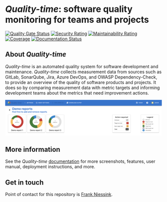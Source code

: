 # *Quality-time*: software quality monitoring for teams and projects

[![Quality Gate Status](https://sonarcloud.io/api/project_badges/measure?project=nl.ictu%3Aquality-time&metric=alert_status)](https://sonarcloud.io/dashboard?id=nl.ictu%3Aquality-time)
[![Security Rating](https://sonarcloud.io/api/project_badges/measure?project=nl.ictu%3Aquality-time&metric=security_rating)](https://sonarcloud.io/dashboard?id=nl.ictu%3Aquality-time)
[![Maintainability Rating](https://sonarcloud.io/api/project_badges/measure?project=nl.ictu%3Aquality-time&metric=sqale_rating)](https://sonarcloud.io/dashboard?id=nl.ictu%3Aquality-time)
[![Coverage](https://sonarcloud.io/api/project_badges/measure?project=nl.ictu%3Aquality-time&metric=coverage)](https://sonarcloud.io/dashboard?id=nl.ictu%3Aquality-time)
[![Documentation Status](https://readthedocs.org/projects/quality-time/badge/?version=latest)](https://quality-time.readthedocs.io/en/latest/?badge=latest)

## About *Quality-time*

*Quality-time* is an automated quality system for software development and maintenance. *Quality-time* collects measurement data from sources such as GitLab, SonarQube, Jira, Azure DevOps, and OWASP Dependency-Check, to provide an overview of the quality of software products and projects. It does so by comparing measurement data with metric targets and informing development teams about the metrics that need improvement actions.

![Screenshot of a Quality-time dashboard with three demo projects in the form of donut charts](docs/src/screenshots/projects_dashboard.png)

## More information

See the *Quality-time* [documentation](https://quality-time.readthedocs.io/en/latest) for more screenshots, features, user manual, deployment instructions, and more.

## Get in touch

Point of contact for this repository is [Frank Niessink](https://github.com/fniessink).
